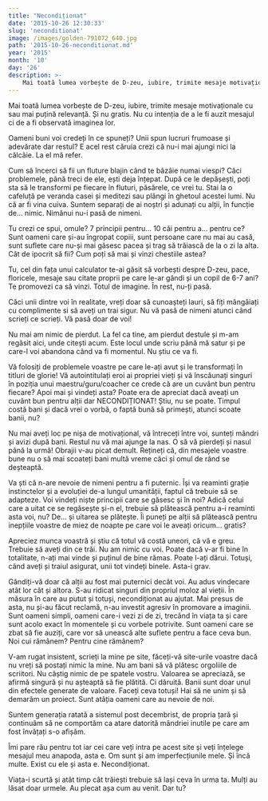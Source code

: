 ```yaml
---
title: "Necondiționat"
date: '2015-10-26 12:30:33'
slug: 'neconditionat'
image: /images/golden-791072_640.jpg
path: '2015-10-26-neconditionat.md'
year: '2015'
month: '10'
day: '26'
description: >-
    Mai toată lumea vorbește de D-zeu, iubire, trimite mesaje motivaționale cu sau mai puțină relevanță. Și nu gratis. Nu cu intenția de a le fi auzit mesajul ci de a fi observată imaginea lor.Oameni bun
---
```

<div class="kg-card-markdown"><p>Mai toată lumea vorbește de D-zeu, iubire, trimite mesaje motivaționale cu sau mai puțină relevanță. Și nu gratis. Nu cu intenția de a le fi auzit mesajul ci de a fi observată imaginea lor.</p>
<p>Oameni buni voi credeți în ce spuneți? Unii spun lucruri frumoase și adevărate dar restul? E acel rest căruia crezi că nu-i mai ajungi nici la călcâie. La el mă refer.</p>
<p>Cum să încerci să fii un fluture blajin când te bâzâie numai viespi? Căci problemele, până treci de ele, ești deja înțepat. După ce le depășești, poți sta să le transformi pe fiecare în fluturi, păsărele, ce vrei tu. Stai la o cafeluță pe veranda casei și meditezi sau plângi în ghetoul acestei lumi. Nu că ar fi vina cuiva. Suntem separați de ai noștri și adunați cu alții, în funcție de... nimic. Nimănui nu-i pasă de nimeni. </p>
<p>Tu crezi ce spui, omule? 7 principii pentru... 10 căi pentru a... pentru ce? Sunt oameni care și-au îngropat copiii, sunt persoane care nu mai au casă, sunt suflete care nu-și mai găsesc pacea și trag să trăiască de la o zi la alta. Cât de ipocrit să fii? Cum poți să mai și vinzi chestiile astea?</p>
<p>Tu, cel din fața unui calculator te-ai găsit să vorbești despre D-zeu, pace, floricele, mesaje sau citate proprii pe care le-ar gândi și un copil de 6-7 ani? Te promovezi ca să vinzi. Totul de imagine. În rest, nu-ți pasă.</p>
<p>Căci unii dintre voi în realitate, vreți doar să cunoașteți lauri, să fiți mângâiați cu complimente si să aveți un trai sigur. Nu vă pasă de nimeni atunci când scrieți ce scrieți. Vă pasă doar de voi!</p>
<p>Nu mai am nimic de pierdut. La fel ca tine, am pierdut destule și m-am regăsit aici, unde citești acum. Este locul unde scriu până mă satur și pe care-l voi abandona când va fi momentul. Nu știu ce va fi. </p>
<p>Vă folosiți de problemele voastre pe care le-ați avut și le transformați în titluri de glorie! Vă autointitulați eroi ai propriei vieți și vă înscăunați singuri în poziția unui maestru/guru/coacher ce crede că are un cuvânt bun pentru fiecare? Apoi mai și vindeți asta? Poate era de apreciat dacă aveați un cuvânt bun pentru alții dar NECONDIȚIONAT! Știu, nu se poate. Timpul costă bani și dacă vrei o vorbă, o faptă bună să primești, atunci scoate banii, nu?</p>
<p>Nu mai aveți loc pe nișa de motivațional, vă întreceți între voi, sunteți mândri și avizi după bani. Restul nu vă mai ajunge la nas. O să vă pierdeți și nasul până la urmă! Obrajii v-au picat demult. Rețineți că, din mesajele voastre bune nu o să mai scoateți bani multă vreme căci și omul de rând se deșteaptă.</p>
<p>Va ști că n-are nevoie de nimeni pentru a fi puternic. Își va reaminti grație instinctelor și a evoluției de-a lungul umanității, faptul că trebuie să se adapteze. Voi vindeți niște principii care se găsesc și în noi? Adică celui care a uitat ce se regăsește și-n el, trebuie să plătească pentru a-i reaminti asta voi, nu? De... și uitarea se plătește. Îi puneți pe alții să plătească pentru inepțiile voastre de miez de noapte pe care voi le aveați oricum... gratis?</p>
<p>Apreciez munca voastră și știu că totul vă costă uneori, că vă e greu. Trebuie să aveți din ce trăi. Nu am nimic cu voi. Poate dacă v-ar fi bine în totalitate, n-ați mai vinde și puținul de bine rămas. Poate l-ați dărui. Totuși, când aveți și traiul asigurat, unii tot vindeți binele. Asta-i grav.</p>
<p>Gândiți-vă doar că alții au fost mai puternici decât voi. Au adus vindecare atât lor cât și altora. S-au ridicat singuri din propriul moloz al vieții. În măsura în care au putut și totuși, necondiționat au ajutat. Mai presus de asta, nu și-au făcut reclamă, n-au investit agresiv în promovare a imaginii. Sunt oameni simpli, oameni care-i vezi zi de zi, trecând în viața ta și care sunt acolo exact în momentele și cu vorbele potrivite. Sunt oameni care se zbat să fie auziți, care vor să unească alte suflete pentru a face ceva bun. Noi cui rămânem? Pentru cine rămânem? </p>
<p>V-am rugat insistent, scrieți la mine pe site, făceți-vă site-urile voastre dacă nu vreți să postați nimic la mine. Nu am bani să vă plătesc orgoliile de scriitori. Nu câștig nimic de pe spatele vostru. Valoarea se apreciază, se afirmă singură și nu așteaptă să fie plătită. Ci dăruită. Banii sunt doar unul din efectele generate de valoare.  Faceți ceva totuși! Hai să ne unim și să demarăm un proiect. Sunt atâția oameni care au nevoie de noi.</p>
<p>Suntem generația ratată a sistemul post decembrist, de propria țară și continuăm să ne comportăm ca atare datorită mândriei inutile pe care am fost învățați s-o afișăm.</p>
<p>Îmi pare rău pentru tot iar cei care veți intra pe acest site și veți înțelege mesajul meu anapoda, asta e. Om sunt și am imperfecțiunile mele. Și încă multe. Exist cu ele și asta e. Necondiționat.</p>
<p>Viața-i scurtă și atât timp cât trăiești trebuie să lași ceva în urma ta. Mulți au lăsat doar urmele. Au plecat așa cum au venit. Dar tu?</p>
<p> </p>
<p> </p></div>
    
